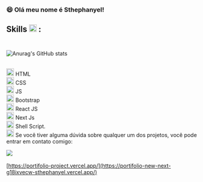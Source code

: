 <!--### Hi there 👋-->
<!-- <img src="https://i.pinimg.com/564x/7a/37/57/7a3757ced4d067d87e8fe8de70a33ad1.jpg" min-width="250px" max-width="250px" width="250px" align="right"/> -->

<!--
**sthephanyel/sthephanyel** is a ✨ _special_ ✨ repository because its `README.md` (this file) appears on your GitHub profile.

Here are some ideas to get you started:

- 🔭 I’m currently working on ...
- 🌱 I’m currently learning ...
- 👯 I’m looking to collaborate on ...
- 🤔 I’m looking for help with ...
- 💬 Ask me about ...
- 📫 How to reach me: ...
- 😄 Pronouns: ...
- ⚡ Fun fact: ...
-->

### 😄 Olá meu nome é Sthephanyel!

## Skills <img src="https://github.githubassets.com/images/icons/emoji/unicode/1f4bb.png" width="20px"> : </br> </br>

![Anurag's GitHub stats](https://github-readme-stats.vercel.app/api?username=anuraghazra&show_icons=true&bg_color=00000000) </br>

<div style="display: inline_block"></br>
  <img src="https://cdn.jsdelivr.net/gh/devicons/devicon/icons/html5/html5-original.svg" width="20px"/> HTML  </br>
  <img src="https://cdn.jsdelivr.net/gh/devicons/devicon/icons/css3/css3-original.svg" width="20px" /> CSS </br>
  <img src="https://cdn.jsdelivr.net/gh/devicons/devicon/icons/javascript/javascript-original.svg" width="20px"/> JS </br>
  <img src="https://cdn.jsdelivr.net/gh/devicons/devicon/icons/bootstrap/bootstrap-original.svg" width="20px"/> Bootstrap </br>
  <img src="https://cdn.jsdelivr.net/gh/devicons/devicon/icons/react/react-original.svg" width="20px"/> React JS </br>
  <img src="https://cdn.jsdelivr.net/gh/devicons/devicon/icons/nextjs/nextjs-original.svg" width="20px"/> Next Js </br>
  <img src="https://cdn.jsdelivr.net/gh/devicons/devicon/icons/bash/bash-original.svg" width="20px"/> Shell Script. </br>
</div>



<img src="https://github.githubassets.com/images/icons/emoji/unicode/1f680.png" width="20px">
Se você tiver alguma dúvida sobre qualquer um dos projetos, você pode entrar em contato comigo:

[<img src="https://img.shields.io/badge/linkedin-%230077B5.svg?&style=for-the-badge&logo=linkedin&logoColor=white" />](https://www.linkedin.com/in/sthephanyel-silva-pinheiro-a8a875183)
</br>
</br>
[https://portifolio-project.vercel.app/](https://portifolio-new-next-g18ixvecw-sthephanyel.vercel.app/)
